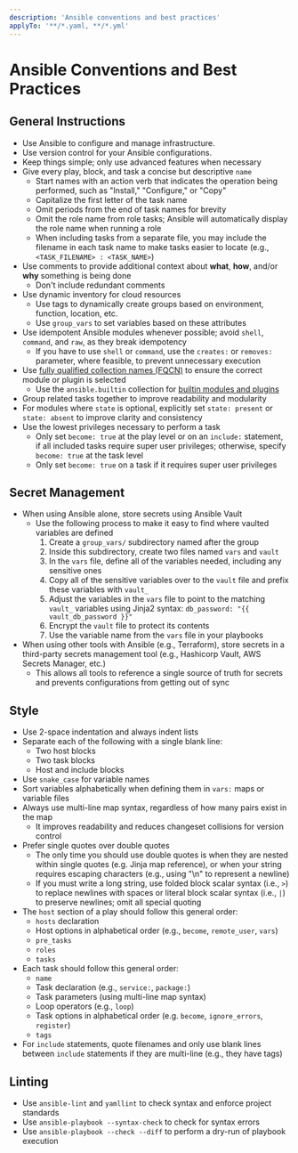 ```yaml
---
description: 'Ansible conventions and best practices'
applyTo: '**/*.yaml, **/*.yml'
---
```


# Ansible Conventions and Best Practices

## General Instructions

- Use Ansible to configure and manage infrastructure.
- Use version control for your Ansible configurations.
- Keep things simple; only use advanced features when necessary
- Give every play, block, and task a concise but descriptive `name`
  - Start names with an action verb that indicates the operation being performed, such as "Install," "Configure," or "Copy"
  - Capitalize the first letter of the task name
  - Omit periods from the end of task names for brevity
  - Omit the role name from role tasks; Ansible will automatically display the role name when running a role
  - When including tasks from a separate file, you may include the filename in each task name to make tasks easier to locate (e.g., `<TASK_FILENAME> : <TASK_NAME>`)
- Use comments to provide additional context about **what**, **how**, and/or **why** something is being done
  - Don't include redundant comments
- Use dynamic inventory for cloud resources
  - Use tags to dynamically create groups based on environment, function, location, etc.
  - Use `group_vars` to set variables based on these attributes
- Use idempotent Ansible modules whenever possible; avoid `shell`, `command`, and `raw`, as they break idempotency
  - If you have to use `shell` or `command`, use the `creates:` or `removes:` parameter, where feasible, to prevent unnecessary execution
- Use [fully qualified collection names (FQCN)](https://docs.ansible.com/ansible/latest/reference_appendices/glossary.html#term-Fully-Qualified-Collection-Name-FQCN) to ensure the correct module or plugin is selected
  - Use the `ansible.builtin` collection for [builtin modules and plugins](https://docs.ansible.com/ansible/latest/collections/ansible/builtin/index.html#plugin-index)
- Group related tasks together to improve readability and modularity
- For modules where `state` is optional, explicitly set `state: present` or `state: absent` to improve clarity and consistency
- Use the lowest privileges necessary to perform a task
  - Only set `become: true` at the play level or on an `include:` statement, if all included tasks require super user privileges; otherwise, specify `become: true` at the task level
  - Only set `become: true` on a task if it requires super user privileges

## Secret Management

- When using Ansible alone, store secrets using Ansible Vault
  - Use the following process to make it easy to find where vaulted variables are defined
    1. Create a `group_vars/` subdirectory named after the group
    2. Inside this subdirectory, create two files named `vars` and `vault`
    3. In the `vars` file, define all of the variables needed, including any sensitive ones
    4. Copy all of the sensitive variables over to the `vault` file and prefix these variables with `vault_`
    5. Adjust the variables in the `vars` file to point to the matching `vault_` variables using Jinja2 syntax: `db_password: "{{ vault_db_password }}"`
    6. Encrypt the `vault` file to protect its contents
    7. Use the variable name from the `vars` file in your playbooks
- When using other tools with Ansible (e.g., Terraform), store secrets in a third-party secrets management tool (e.g., Hashicorp Vault, AWS Secrets Manager, etc.)
  - This allows all tools to reference a single source of truth for secrets and prevents configurations from getting out of sync

## Style

- Use 2-space indentation and always indent lists
- Separate each of the following with a single blank line:
  - Two host blocks
  - Two task blocks
  - Host and include blocks
- Use `snake_case` for variable names
- Sort variables alphabetically when defining them in `vars:` maps or variable files
- Always use multi-line map syntax, regardless of how many pairs exist in the map
  - It improves readability and reduces changeset collisions for version control
- Prefer single quotes over double quotes
  - The only time you should use double quotes is when they are nested within single quotes (e.g. Jinja map reference), or when your string requires escaping characters (e.g., using "\n" to represent a newline)
  - If you must write a long string, use folded block scalar syntax (i.e., `>`) to replace newlines with spaces or literal block scalar syntax (i.e., `|`) to preserve newlines; omit all special quoting
- The `host` section of a play should follow this general order:
  - `hosts` declaration
  - Host options in alphabetical order (e.g., `become`, `remote_user`, `vars`)
  - `pre_tasks`
  - `roles`
  - `tasks`
- Each task should follow this general order:
  - `name`
  - Task declaration (e.g., `service:`, `package:`)
  - Task parameters (using multi-line map syntax)
  - Loop operators (e.g., `loop`)
  - Task options in alphabetical order (e.g. `become`, `ignore_errors`, `register`)
  - `tags`
- For `include` statements, quote filenames and only use blank lines between `include` statements if they are multi-line (e.g., they have tags)

## Linting

- Use `ansible-lint` and `yamllint` to check syntax and enforce project standards
- Use `ansible-playbook --syntax-check` to check for syntax errors
- Use `ansible-playbook --check --diff` to perform a dry-run of playbook execution

<!-- 
These guidelines were based on, or copied from, the following sources:

- [Ansible Documentation - Tips and Tricks](https://docs.ansible.com/ansible/latest/tips_tricks/index.html)
- [Whitecloud Ansible Styleguide](https://github.com/whitecloud/ansible-styleguide)
-->
